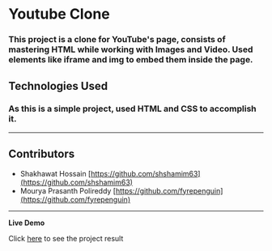 # Youtube Clone

### This project is a clone for YouTube's page, consists of mastering HTML while working with Images and Video. Used elements like iframe and img to embed them inside the page.

**Technologies Used**
---
### As this is a simple project, used HTML and CSS to accomplish it.
---
**Contributors**
---
- Shakhawat Hossain [https://github.com/shshamim63](https://github.com/shshamim63)        
- Mourya Prasanth Polireddy [https://github.com/fyrepenguin](https://github.com/fyrepenguin)

---

**Live Demo**

Click [here](https://raw.githack.com/shshamim63/Youtube_Clone/development/index.html) to see the project result
